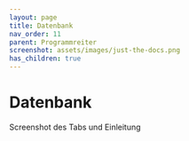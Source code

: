 ```yaml
---
layout: page
title: Datenbank
nav_order: 11
parent: Programmreiter
screenshot: assets/images/just-the-docs.png
has_children: true
---
```


# Datenbank

Screenshot des Tabs und Einleitung